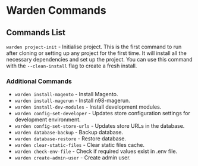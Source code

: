 # Warden Commands

## Commands List

`warden project-init` - Initialise project.
This is the first command to run after cloning or setting up any project for the
first time. It will install all the necessary dependencies and set up the project.
You can use this command with the `--clean-install` flag to create a fresh install.


### Additional Commands

- `warden install-magento` - Install Magento.
- `warden install-magerun` - Install n98-magerun.
- `warden install-dev-modules` - Install development modules.
- `warden config-set-developer` - Updates store configuration settings for development environment.
- `warden config-set-store-urls` - Updates store URLs in the database.
- `warden database-backup` - Backup database.
- `warden database-restore` - Restore database.
- `warden clear-static-files` - Clear static files cache.
- `warden check-env-file` - Check if required values exist in .env file.
- `warden create-admin-user` - Create admin user.